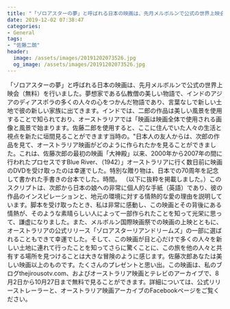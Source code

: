 ```yaml
---
title: "「ゾロアスターの夢」と呼ばれる日本の映画は、先月メルボルンで公式の世界上映会（無料）を行いました。"
date: 2019-12-02 07:38:47
categories:
- General
tags:
- "佐藤二朗"
header:
  image: /assets/images/20191202073526.jpg
  og_image: /assets/images/20191202073526.jpg
---
```


「ゾロアスターの夢」と呼ばれる日本の映画は、先月メルボルンで公式の世界上映会（無料）を行いました。夢想家である仏教僧の美しい物語で、インドのアジアのディアスポラの多くの人々の心をつかんだ物語であり、言葉なしで新しい土地で彼の新しい家族に出てきます。インドでは、二郎の作品は美しい風景を使用することで知られており、オーストラリアでは「映画は映画全体で使用される画像と風景で始まります。佐藤二郎を使用すると、ここに住んでいた人々の生活と視点を新たに垣間見ることができます当時の。&quot;日本人の友人からは、次郎の作品を見て、オーストラリア映画がどのように作られたかを見ることができました。これは、佐藤次郎の最初の映画「大神殿」以来、2000年から2007年の間に行われたプロセスですBlue River、（1942）」オーストラリアに行く数日前に映画のDVDを受け取ったのは幸運でした。特別な贈り物は、日本での70周年を記念して書かれた手書きの台本でした。時間。 （以下に抜粋を掲載しました。）このスクリプトは、次郎から日本の娘への非常に個人的な手紙（英語）であり、彼の作品のインスピレーションと、地元の環境に対する情熱的な愛の理由を説明しています。脚本を受け取ったとき、私は非常に感動し、この映画とその背後にある情熱が、そのような素晴らしい人によって一部作られたことを知って光栄に思って、謙虚になりました。また、メルボルン国際映画祭での映画の上映とともに、オーストラリアの公式リリース「ゾロアスターリアンドリームズ」の一部に選ばれることもできて幸運でした。そして、この映画が目と心だけで多くの人々を新しい土地に連れて行ったことを知ってさらに驚くことに、この旅を他の人々と共有する場所を見つけることは大きな冒険のように感じます。佐藤次郎あなたは美しい映画以上のものです。たくさんのプレゼントと思い出。この映画は、私のブログthejirousotv.com、およびオーストラリア映画とテレビのアーカイブで、8月2日から10月27日まで無料で見ることができます。詳細については、公式リリーストレーラーと、オーストラリア映画アーカイブのFacebookページをご覧ください。
